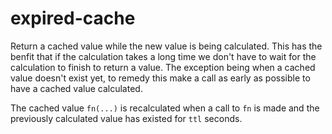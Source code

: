 # expired-cache

Return a cached value while the new value is being calculated. This has the
benfit that if the calculation takes a long time we don't have to wait for the
calculation to finish to return a value. The exception being when a cached value
doesn't exist yet, to remedy this make a call as early as possible to have a
cached value calculated.

The cached value `fn(...)` is recalculated when a call to `fn` is made and the
previously calculated value has existed for `ttl` seconds.
